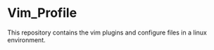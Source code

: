 Vim_Profile
===========

This repository contains the vim plugins and configure files in a linux environment.

